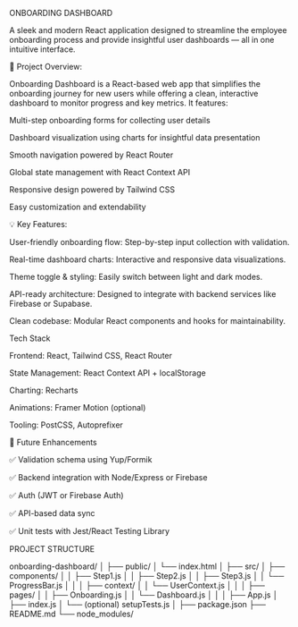 ONBOARDING DASHBOARD
                        
A sleek and modern React application designed to streamline the employee onboarding process and provide insightful user dashboards — all in one intuitive interface.

🚀 Project Overview:

Onboarding Dashboard is a React-based web app that simplifies the onboarding journey for new users while offering a clean, interactive dashboard to monitor progress and key metrics. It features:

Multi-step onboarding forms for collecting user details

Dashboard visualization using charts for insightful data presentation

Smooth navigation powered by React Router

Global state management with React Context API

Responsive design powered by Tailwind CSS 

Easy customization and extendability

💡 Key Features:

User-friendly onboarding flow: Step-by-step input collection with validation.

Real-time dashboard charts: Interactive and responsive data visualizations.

Theme toggle & styling: Easily switch between light and dark modes.

API-ready architecture: Designed to integrate with backend services like Firebase or Supabase.

Clean codebase: Modular React components and hooks for maintainability.

Tech Stack

Frontend: React, Tailwind CSS, React Router

State Management: React Context API + localStorage

Charting: Recharts

Animations: Framer Motion (optional)

Tooling: PostCSS, Autoprefixer

🧪 Future Enhancements

✅ Validation schema using Yup/Formik

✅ Backend integration with Node/Express or Firebase

✅ Auth (JWT or Firebase Auth)

✅ API-based data sync

✅ Unit tests with Jest/React Testing Library

PROJECT STRUCTURE

onboarding-dashboard/
│
├── public/
│   └── index.html
│
├── src/
│   ├── components/
│   │   ├── Step1.js
│   │   ├── Step2.js
│   │   ├── Step3.js
│   │   └── ProgressBar.js
│   │
│   ├── context/
│   │   └── UserContext.js
│   │
│   ├── pages/
│   │   ├── Onboarding.js
│   │   └── Dashboard.js
│   │
│   ├── App.js
│   ├── index.js
│   └── (optional) setupTests.js
│
├── package.json
├── README.md
└── node_modules/
